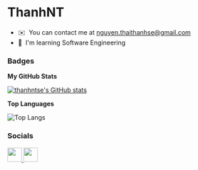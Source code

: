 ThanhNT
===============================================================================================================================

* ✉️  You can contact me at [nguyen.thaithanhse@gmail.com](mailto:nguyen.thaithanhse@gmail.com)
* 🧠  I'm learning Software Engineering

### Badges

<b>My GitHub Stats</b>

[![thanhntse's GitHub stats](https://github-readme-stats.vercel.app/api?username=thanhntse)](https://github.com/anuraghazra/github-readme-stats)

<b>Top Languages</b>

![Top Langs](https://github-readme-stats.vercel.app/api/top-langs/?username=thanhntse&orgs=Court-Star&langs_count=10)

### Socials

<p align="left"> <a href="https://www.facebook.com/nguyenthai.thanh07" target="_blank" rel="noreferrer"> <picture> <source media="(prefers-color-scheme: dark)" srcset="https://raw.githubusercontent.com/danielcranney/readme-generator/main/public/icons/socials/facebook-dark.svg" /> <source media="(prefers-color-scheme: light)" srcset="https://raw.githubusercontent.com/danielcranney/readme-generator/main/public/icons/socials/facebook.svg" /> <img src="https://raw.githubusercontent.com/danielcranney/readme-generator/main/public/icons/socials/facebook.svg" width="32" height="32" /> </picture> </a> <a href="https://www.github.com/thanhntse" target="_blank" rel="noreferrer"> <picture> <source media="(prefers-color-scheme: dark)" srcset="https://raw.githubusercontent.com/danielcranney/readme-generator/main/public/icons/socials/github-dark.svg" /> <source media="(prefers-color-scheme: light)" srcset="https://raw.githubusercontent.com/danielcranney/readme-generator/main/public/icons/socials/github.svg" /> <img src="https://raw.githubusercontent.com/danielcranney/readme-generator/main/public/icons/socials/github.svg" width="32" height="32" /> </picture> </a></p>

